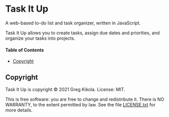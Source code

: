 # Task It Up

A web-based to-do list and task organizer, written in JavaScript.

Task It Up allows you to create tasks, assign due dates and priorities, and
organize your tasks into projects.


#### Table of Contents

- [Copyright](#copyright)


## Copyright

Task It Up is copyright &copy; 2021 Greg Kikola. License: MIT.

This is free software: you are free to change and redistribute it. There is NO
WARRANTY, to the extent permitted by law. See the file
[LICENSE.txt](LICENSE.txt) for more details.
